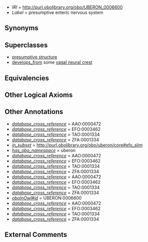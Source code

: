  * *IRI* = http://purl.obolibrary.org/obo/UBERON_0006600
 * *Label* = presumptive enteric nervous system

## Synonyms


## Superclasses

 * [presumptive structure](../../UBERON/98/UBERON_0006598.md)
 * [develops_from](../../RO/02/RO_0002202.md) some [vagal neural crest](../../UBERON/28/UBERON_0005428.md)

## Equivalencies


## Other Logical Axioms


## Other Annotations

 * *[database_cross_reference](../../ef/oboInOwl#hasDbXref.md)* = AAO:0000472
 * *[database_cross_reference](../../ef/oboInOwl#hasDbXref.md)* = EFO:0003462
 * *[database_cross_reference](../../ef/oboInOwl#hasDbXref.md)* = TAO:0001334
 * *[database_cross_reference](../../ef/oboInOwl#hasDbXref.md)* = ZFA:0001334
 * *[in_subset](../../et/oboInOwl#inSubset.md)* = http://purl.obolibrary.org/obo/uberon/core#efo_slim
 * *[has_obo_namespace](../../ce/oboInOwl#hasOBONamespace.md)* = uberon
 * *[database_cross_reference](../../ef/oboInOwl#hasDbXref.md)* = AAO:0000472
 * *[database_cross_reference](../../ef/oboInOwl#hasDbXref.md)* = EFO:0003462
 * *[database_cross_reference](../../ef/oboInOwl#hasDbXref.md)* = TAO:0001334
 * *[database_cross_reference](../../ef/oboInOwl#hasDbXref.md)* = ZFA:0001334
 * *[database_cross_reference](../../ef/oboInOwl#hasDbXref.md)* = AAO:0000472
 * *[database_cross_reference](../../ef/oboInOwl#hasDbXref.md)* = EFO:0003462
 * *[database_cross_reference](../../ef/oboInOwl#hasDbXref.md)* = TAO:0001334
 * *[database_cross_reference](../../ef/oboInOwl#hasDbXref.md)* = ZFA:0001334
 * *[oboInOwl#id](../../id/oboInOwl#id.md)* = UBERON:0006600
 * *[database_cross_reference](../../ef/oboInOwl#hasDbXref.md)* = AAO:0000472
 * *[database_cross_reference](../../ef/oboInOwl#hasDbXref.md)* = EFO:0003462
 * *[database_cross_reference](../../ef/oboInOwl#hasDbXref.md)* = TAO:0001334
 * *[database_cross_reference](../../ef/oboInOwl#hasDbXref.md)* = ZFA:0001334

## External Comments

